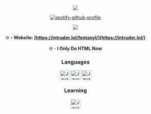 <p align="center">
  <a href="https://intruder.lol/"><img src="https://readme-typing-svg.herokuapp.com?font=VT323&size=100&color=280137&center=true&width=1200&height=140&lines=S+L+V+T;/+T+E+R+M"></a>
</p>

<div align="center">

[![spotify-github-profile](https://spotify-github-profile.vercel.app/api/view?uid=kcvvm103s1z8d9ggoyscwrvxl&cover_image=true&theme=natemoo-re&show_offline=false&background_color=121212&interchange=false&bar_color=53b14f&bar_color_cover=true)](https://github.com/kittinan/spotify-github-profile)

<a href="https://discordapp.com/users/852670052947853363" target="_blank"> <img src="https://discord.c99.nl/widget/theme-4/852670052947853363.png"/></a>

🌐・**Website: [https://intruder.lol/fentanyl/](https://intruder.lol/)** 

🌐・**I Only Do HTML Now** 

### Languages
<img align="center" alt="Java" width="30px" src="https://cdn.jsdelivr.net/gh/devicons/devicon/icons/csharp/csharp-original.svg" />
<img align="center" alt="Java" width="30px" src="https://cdn.jsdelivr.net/gh/devicons/devicon/icons/python/python-original.svg" />
<img align="center" alt="Java" width="30px" src="https://cdn.jsdelivr.net/gh/devicons/devicon/icons/c/c-original.svg" />

### Learning
<img align="center" alt="Java" width="30px" src="https://cdn.jsdelivr.net/gh/devicons/devicon/icons/javascript/javascript-original.svg" />

